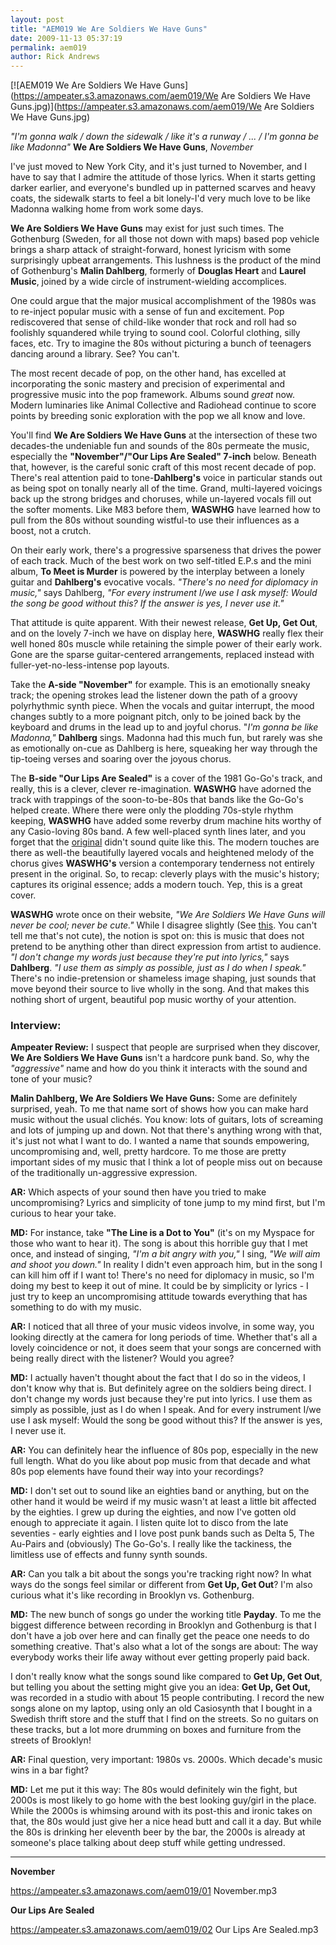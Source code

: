 ```yaml
---
layout: post
title: "AEM019 We Are Soldiers We Have Guns"
date: 2009-11-13 05:37:19
permalink: aem019
author: Rick Andrews
---
```

[![AEM019 We Are Soldiers We Have Guns](https://ampeater.s3.amazonaws.com/aem019/We Are Soldiers We Have Guns.jpg)](https://ampeater.s3.amazonaws.com/aem019/We Are Soldiers We Have Guns.jpg)

_"I'm gonna walk / down the sidewalk / like it's a runway / ... / I'm gonna be like Madonna"_ **We Are Soldiers We Have Guns**, _November_

<!-- more -->

I've just moved to New York City, and it's just turned to November, and I have to say that I admire the attitude of those lyrics. When it starts getting darker earlier, and everyone's bundled up in patterned scarves and heavy coats, the sidewalk starts to feel a bit lonely-I'd very much love to be like Madonna walking home from work some days.

**We Are Soldiers We Have Guns** may exist for just such times. The Gothenburg (Sweden, for all those not down with maps) based pop vehicle brings a sharp attack of straight-forward, honest lyricism with some surprisingly upbeat arrangements. This lushness is the product of the mind of Gothenburg's **Malin Dahlberg**, formerly of **Douglas Heart** and **Laurel Music**, joined by a wide circle of instrument-wielding accomplices.

One could argue that the major musical accomplishment of the 1980s was to re-inject popular music with a sense of fun and excitement. Pop rediscovered that sense of child-like wonder that rock and roll had so foolishly squandered while trying to sound cool. Colorful clothing, silly faces, etc. Try to imagine the 80s without picturing a bunch of teenagers dancing around a library. See? You can't.

The most recent decade of pop, on the other hand, has excelled at incorporating the sonic mastery and precision of experimental and progressive music into the pop framework. Albums sound _great_ now. Modern luminaries like Animal Collective and Radiohead continue to score points by breeding sonic exploration with the pop we all know and love.

You'll find **We Are Soldiers We Have Guns** at the intersection of these two decades-the undeniable fun and sounds of the 80s permeate the music, especially the **"November"/"Our Lips Are Sealed" 7-inch** below. Beneath that, however, is the careful sonic craft of this most recent decade of pop. There's real attention paid to tone-**Dahlberg's** voice in particular stands out as being spot on tonally nearly all of the time. Grand, multi-layered voicings back up the strong bridges and choruses, while un-layered vocals fill out the softer moments. Like M83 before them, **WASWHG** have learned how to pull from the 80s without sounding wistful-to use their influences as a boost, not a crutch.

On their early work, there's a progressive sparseness that drives the power of each track. Much of the best work on two self-titled E.P.s and the mini album, **To Meet is Murder** is powered by the interplay between a lonely guitar and **Dahlberg's** evocative vocals. _"There's no need for diplomacy in music,"_ says Dahlberg, _"For every instrument I/we use I ask myself: Would the song be good without this? If the answer is yes, I never use it."_

That attitude is quite apparent. With their newest release, **Get Up, Get Out**, and on the lovely 7-inch we have on display here, **WASWHG** really flex their well honed 80s muscle while retaining the simple power of their early work. Gone are the sparse guitar-centered arrangements, replaced instead with fuller-yet-no-less-intense pop layouts.

Take the **A-side "November"** for example. This is an emotionally sneaky track; the opening strokes lead the listener down the path of a groovy polyrhythmic synth piece. When the vocals and guitar interrupt, the mood changes subtly to a more poignant pitch, only to be joined back by the keyboard and drums in the lead up to and joyful chorus. "_I'm gonna be like Madonna,"_ **Dahlberg** sings. Madonna had this much fun, but rarely was she as emotionally on-cue as Dahlberg is here, squeaking her way through the tip-toeing verses and soaring over the joyous chorus.

The **B-side "Our Lips Are Sealed"** is a cover of the 1981 Go-Go's track, and really, this is a clever, clever re-imagination. **WASWHG** have adorned the track with trappings of the soon-to-be-80s that bands like the Go-Go's helped create. Where there were only the plodding 70s-style rhythm keeping, **WASWHG** have added some reverby drum machine hits worthy of any Casio-loving 80s band. A few well-placed synth lines later, and you forget that the [original](http://www.youtube.com/watch?v=r3kQlzOi27M) didn't sound quite like this. The modern touches are there as well-the beautifully layered vocals and heightened melody of the chorus gives **WASWHG's** version a contemporary tenderness not entirely present in the original. So, to recap: cleverly plays with the music's history; captures its original essence; adds a modern touch. Yep, this is a great cover.

**WASWHG** wrote once on their website, _"We Are Soldiers We Have Guns will never be cool; never be cute."_ While I disagree slightly (See [this](http://www.youtube.com/watch?v=xICpAzE35ks). You can't tell me that's not cute), the notion is spot on: this is music that does not pretend to be anything other than direct expression from artist to audience. _"I don't change my words just because they're put into lyrics,"_ says **Dahlberg**. _"I use them as simply as possible, just as I do when I speak."_ There's no indie-pretension or shameless image shaping, just sounds that move beyond their source to live wholly in the song. And that makes this nothing short of urgent, beautiful pop music worthy of your attention.

### Interview:

**Ampeater Review:** I suspect that people are surprised when they discover, **We Are Soldiers We Have Guns** isn't a hardcore punk band. So, why the _"aggressive"_ name and how do you think it interacts with the sound and tone of your music?

**Malin Dahlberg, We Are Soldiers We Have Guns:** Some are definitely surprised, yeah. To me that name sort of shows how you can make hard music without the usual clichés. You know: lots of guitars, lots of screaming and lots of jumping up and down. Not that there's anything wrong with that, it's just not what I want to do. I wanted a name that sounds empowering, uncompromising and, well, pretty hardcore. To me those are pretty important sides of my music that I think a lot of people miss out on because of the traditionally un-aggressive expression.

**AR:** Which aspects of your sound then have you tried to make uncompromising? Lyrics and simplicity of tone jump to my mind first, but I'm curious to hear your take.

**MD:** For instance, take **"The Line is a Dot to You"** (it's on my Myspace for those who want to hear it). The song is about this horrible guy that I met once, and instead of singing, _"I'm a bit angry with you,"_ I sing, _"We will aim and shoot you down."_ In reality I didn't even approach him, but in the song I can kill him off if I want to! There's no need for diplomacy in music, so I'm doing my best to keep it out of mine. It could be by simplicity or lyrics - I just try to keep an uncompromising attitude towards everything that has something to do with my music.

**AR:** I noticed that all three of your music videos involve, in some way, you looking directly at the camera for long periods of time. Whether that's all a lovely coincidence or not, it does seem that your songs are concerned with being really direct with the listener? Would you agree?

**MD:** I actually haven't thought about the fact that I do so in the videos, I don't know why that is. But definitely agree on the soldiers being direct. I don't change my words just because they're put into lyrics. I use them as simply as possible, just as I do when I speak. And for every instrument I/we use I ask myself: Would the song be good without this? If the answer is yes, I never use it.

**AR:** You can definitely hear the influence of 80s pop, especially in the new full length. What do you like about pop music from that decade and what 80s pop elements have found their way into your recordings?

**MD:** I don't set out to sound like an eighties band or anything, but on the other hand it would be weird if my music wasn't at least a little bit affected by the eighties. I grew up during the eighties, and now I've gotten old enough to appreciate it again. I listen quite lot to disco from the late seventies - early eighties and I love post punk bands such as Delta 5, The Au-Pairs and (obviously) The Go-Go's. I really like the tackiness, the limitless use of effects and funny synth sounds.

**AR:** Can you talk a bit about the songs you're tracking right now? In what ways do the songs feel similar or different from **Get Up, Get Out**? I'm also curious what it's like recording in Brooklyn vs. Gothenburg.

**MD:** The new bunch of songs go under the working title **Payday**. To me the biggest difference between recording in Brooklyn and Gothenburg is that I don't have a job over here and can finally get the peace one needs to do something creative. That's also what a lot of the songs are about: The way everybody works their life away without ever getting properly paid back.

I don't really know what the songs sound like compared to **Get Up, Get Out**, but telling you about the setting might give you an idea: **Get Up, Get Out,** was recorded in a studio with about 15 people contributing. I record the new songs alone on my laptop, using only an old Casiosynth that I bought in a Swedish thrift store and the stuff that I find on the streets. So no guitars on these tracks, but a lot more drumming on boxes and furniture from the streets of Brooklyn!

**AR:** Final question, very important: 1980s vs. 2000s. Which decade's music wins in a bar fight?

**MD:** Let me put it this way: The 80s would definitely win the fight, but 2000s is most likely to go home with the best looking guy/girl in the place. While the 2000s is whimsing around with its post-this and ironic takes on that, the 80s would just give her a nice head butt and call it a day. But while the 80s is drinking her eleventh beer by the bar, the 2000s is already at someone's place talking about deep stuff while getting undressed.

---

**November**

https://ampeater.s3.amazonaws.com/aem019/01 November.mp3

**Our Lips Are Sealed**

https://ampeater.s3.amazonaws.com/aem019/02 Our Lips Are Sealed.mp3

